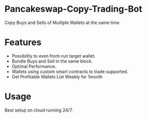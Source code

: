 # Pancakeswap-Copy-Trading-Bot
Copy Buys and Sells of Mulitple Wallets at the same time

# Features
- Possibility to even front-run target wallet.
- Bundle Buys and Sell in the same block.
- Optimal Performance.
- Wallets using custom smart contracts to trade supported.
- Get Profitable Wallets List Weekly for 1month


# Usage
Best setup on cloud running 24/7. 


